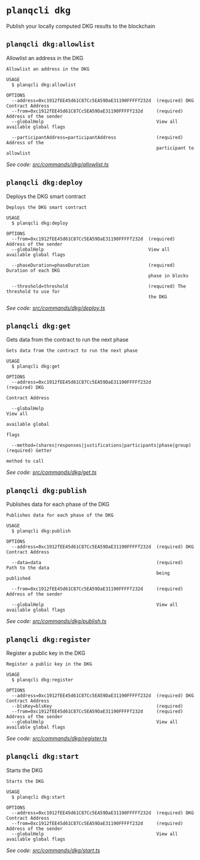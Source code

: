 # `planqcli dkg`

Publish your locally computed DKG results to the blockchain


## `planqcli dkg:allowlist`

Allowlist an address in the DKG

```
Allowlist an address in the DKG

USAGE
  $ planqcli dkg:allowlist

OPTIONS
  --address=0xc1912fEE45d61C87Cc5EA59DaE31190FFFFf232d  (required) DKG Contract Address
  --from=0xc1912fEE45d61C87Cc5EA59DaE31190FFFFf232d     (required) Address of the sender
  --globalHelp                                          View all available global flags

  --participantAddress=participantAddress               (required) Address of the
                                                        participant to allowlist
```

_See code: [src/commands/dkg/allowlist.ts](https://github.com/planq-network/planq-sdk/tree/master/packages/cli/src/commands/dkg/allowlist.ts)_

## `planqcli dkg:deploy`

Deploys the DKG smart contract

```
Deploys the DKG smart contract

USAGE
  $ planqcli dkg:deploy

OPTIONS
  --from=0xc1912fEE45d61C87Cc5EA59DaE31190FFFFf232d  (required) Address of the sender
  --globalHelp                                       View all available global flags

  --phaseDuration=phaseDuration                      (required) Duration of each DKG
                                                     phase in blocks

  --threshold=threshold                              (required) The threshold to use for
                                                     the DKG
```

_See code: [src/commands/dkg/deploy.ts](https://github.com/planq-network/planq-sdk/tree/master/packages/cli/src/commands/dkg/deploy.ts)_

## `planqcli dkg:get`

Gets data from the contract to run the next phase

```
Gets data from the contract to run the next phase

USAGE
  $ planqcli dkg:get

OPTIONS
  --address=0xc1912fEE45d61C87Cc5EA59DaE31190FFFFf232d                 (required) DKG
                                                                       Contract Address

  --globalHelp                                                         View all
                                                                       available global
                                                                       flags

  --method=(shares|responses|justifications|participants|phase|group)  (required) Getter
                                                                       method to call
```

_See code: [src/commands/dkg/get.ts](https://github.com/planq-network/planq-sdk/tree/master/packages/cli/src/commands/dkg/get.ts)_

## `planqcli dkg:publish`

Publishes data for each phase of the DKG

```
Publishes data for each phase of the DKG

USAGE
  $ planqcli dkg:publish

OPTIONS
  --address=0xc1912fEE45d61C87Cc5EA59DaE31190FFFFf232d  (required) DKG Contract Address

  --data=data                                           (required) Path to the data
                                                        being published

  --from=0xc1912fEE45d61C87Cc5EA59DaE31190FFFFf232d     (required) Address of the sender

  --globalHelp                                          View all available global flags
```

_See code: [src/commands/dkg/publish.ts](https://github.com/planq-network/planq-sdk/tree/master/packages/cli/src/commands/dkg/publish.ts)_

## `planqcli dkg:register`

Register a public key in the DKG

```
Register a public key in the DKG

USAGE
  $ planqcli dkg:register

OPTIONS
  --address=0xc1912fEE45d61C87Cc5EA59DaE31190FFFFf232d  (required) DKG Contract Address
  --blsKey=blsKey                                       (required)
  --from=0xc1912fEE45d61C87Cc5EA59DaE31190FFFFf232d     (required) Address of the sender
  --globalHelp                                          View all available global flags
```

_See code: [src/commands/dkg/register.ts](https://github.com/planq-network/planq-sdk/tree/master/packages/cli/src/commands/dkg/register.ts)_

## `planqcli dkg:start`

Starts the DKG

```
Starts the DKG

USAGE
  $ planqcli dkg:start

OPTIONS
  --address=0xc1912fEE45d61C87Cc5EA59DaE31190FFFFf232d  (required) DKG Contract Address
  --from=0xc1912fEE45d61C87Cc5EA59DaE31190FFFFf232d     (required) Address of the sender
  --globalHelp                                          View all available global flags
```

_See code: [src/commands/dkg/start.ts](https://github.com/planq-network/planq-sdk/tree/master/packages/cli/src/commands/dkg/start.ts)_
